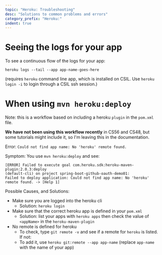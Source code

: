 ```yaml
---
topic: "Heroku: Troubleshooting"
desc: "Solutions to common problems and errors"
category_prefix: "Heroku:"
indent: true
---
```


# Seeing the logs for your app

To see a continuous flow of the logs for your app:

```
heroku logs --tail --app app-name-goes-here
```

(requires `heroku` command line app, which is installed on CSIL.  Use `heroku login -i` to login through a CSIL ssh session.)

# When using `mvn heroku:deploy`

Note: this is a workflow based on including a heroku `plugin` in the `pom.xml` file.

**We have not been using this workflow recently** in CS56 and CS48, but some tutorials
might include it, so I'm leaving this in the documentation.

Error: `Could not find app name: No 'heroku' remote found.` 

Symptom: You use `mvn heroku:deploy` and see:

```
[ERROR] Failed to execute goal com.heroku.sdk:heroku-maven-plugin:2.0.3:deploy 
(default-cli) on project spring-boot-github-oauth-demo01: 
Failed to deploy application: Could not find app name: No 'heroku' remote found. -> [Help 1]
```

Possible Causes, and Solutions:

* Make sure you are logged into the heroku cli
   * Solution: `heroku login`
* Make sure that the correct heroku app is defined in your `pom.xml`
   * Solution: list your apps with `heroku apps` then check the value of `<appName>` in the `heroku-maven-plugin`
* No remote is defined for heroku
   * To check, type `git remote -v` and see if a remote for `heroku` is listed.  If not:
   * To add it, use `heroku git:remote --app app-name` (replace `app-name` with the name of your app)
         
